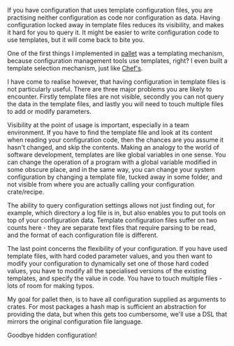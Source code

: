 <p>If you have configuration that uses template configuration files, you are practising neither configuration as code nor configuration as data.  Having configuration locked away in template files reduces its visibility, and makes it hard for you to query it. It might be easier to write configuration code to use templates, but it will come back to bite you.</p>

<p>One of the first things I implemented in <a href="http://github.com/hugoduncan/pallet">pallet</a> was a templating mechanism, because configuration management tools use templates, right?  I even built a template selection mechanism, just like <a href="http://wiki.opscode.com/display/chef/Templates">Chef's</a>.</p>

<p>I have come to realise however, that having configuration in template files is not particularly useful. There are three major problems you are likely to encounter.  Firstly template files are not visible, secondly you can not query the data in the template files, and lastly you will need to touch multiple files to add or modify parameters.</p>

<p>Visibility at the point of usage is important, especially in a team environment.  If you have to find the template file and look at its content when reading your configuration code, then the chances are you assume it hasn't changed, and skip the contents. Making an analogy to the world of software development, templates are like global variables in one sense. You can change the operation of a program with a global variable modified in some obscure place, and in the same way, you can change your system configuration by changing a template file, tucked away in some folder, and not visible from where you are actually calling your configuration crate/recipe.</p>

<p>The ability to query configuration settings allows not just finding out, for example,  which directory a log file is in, but also enables you to put tools on top of your configuration data.  Template configuration files suffer on two counts here - they are separate text files that require parsing to be read, and the format of each configuration file is different.</p>

<p>The last point concerns the flexibility of your configuration. If you have used template files, with hard coded parameter values, and you then want to modify your configuration to dynamically set one of those hard coded values, you have to modify all the specialised versions of the existing templates, and specify the value in code. You have to touch multiple files - lots of room for making typos.</p>

<p>My goal for pallet then, is to have all configuration supplied as arguments to crates.  For most packages a hash map is sufficient an abstraction for providing the data, but when this gets too cumbersome, we'll use a DSL that mirrors the original configuration file language.</p>

<p>Goodbye hidden configuration!</p>